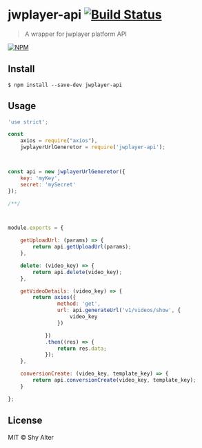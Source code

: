 # jwplayer-api [![Build Status](https://travis-ci.org/puemos/jwplayer-api.svg?branch=master)](https://travis-ci.org/Puemos/jwplayer-api)

> A wrapper for jwplayer platform API

[![NPM](https://nodei.co/npm/jwplayer-api.png?downloads=true)](https://nodei.co/npm/jwplayer-api/)



## Install

```
$ npm install --save-dev jwplayer-api
```


## Usage

```js
'use strict';

const
	axios = require("axios"),
	jwplayerUrlGeneretor = require('jwplayer-api');



const api = new jwplayerUrlGeneretor({
	key: 'myKey',
	secret: 'mySecret'
});

/**/



module.exports = {

	getUploadUrl: (params) => {
		return api.getUploadUrl(params);
	},

	delete: (video_key) => {
		return api.delete(video_key);
	},

	getVideoDetails: (video_key) => {
		return axios({
				method: 'get',
				url: api.generateUrl('v1/videos/show', {
					video_key
				})

			})
			.then((res) => {
				return res.data;
			});
	},

	conversionCreate: (video_key, template_key) => {
		return api.conversionCreate(video_key, template_key);
	}

};
```

## License

MIT © Shy Alter
